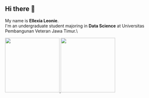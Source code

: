 ## Hi there 👋
My name is **Ellexia Leonie**.\
I'm an undergraduate student majoring in **Data Science** at Universitas Pembangunan Veteran Jawa Timur.\

<p align="left">
<a href="https://github.com/EllexiaLeonie">
  <img height="180em" src="https://github-readme-stats-eight-theta.vercel.app/api?username=EllexiaLeonie&show_icons=true&theme=algolia&include_all_commits=true&count_private=true"/>
  <img height="180em" src="https://github-readme-stats-eight-theta.vercel.app/api/top-langs/?username=EllexiaLeonie&layout=compact&langs_count=8&theme=algolia"/>
</a>
</p>

